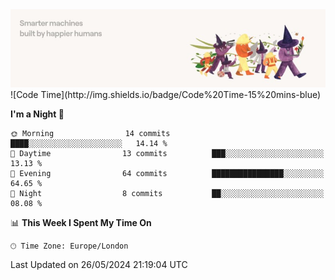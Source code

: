<img src="https://github.com/drozdj/drozdj/blob/main/1716336391923.jpeg" alt="Credits to https://www.linkedin.com/in/villetuulos/">
<!--START_SECTION:waka-->
![Code Time](http://img.shields.io/badge/Code%20Time-15%20mins-blue)

**I'm a Night 🦉** 

```text
🌞 Morning                14 commits          ████░░░░░░░░░░░░░░░░░░░░░   14.14 % 
🌆 Daytime                13 commits          ███░░░░░░░░░░░░░░░░░░░░░░   13.13 % 
🌃 Evening                64 commits          ████████████████░░░░░░░░░   64.65 % 
🌙 Night                  8 commits           ██░░░░░░░░░░░░░░░░░░░░░░░   08.08 % 
```


📊 **This Week I Spent My Time On** 

```text
🕑︎ Time Zone: Europe/London
```


 Last Updated on 26/05/2024 21:19:04 UTC
<!--END_SECTION:waka-->
